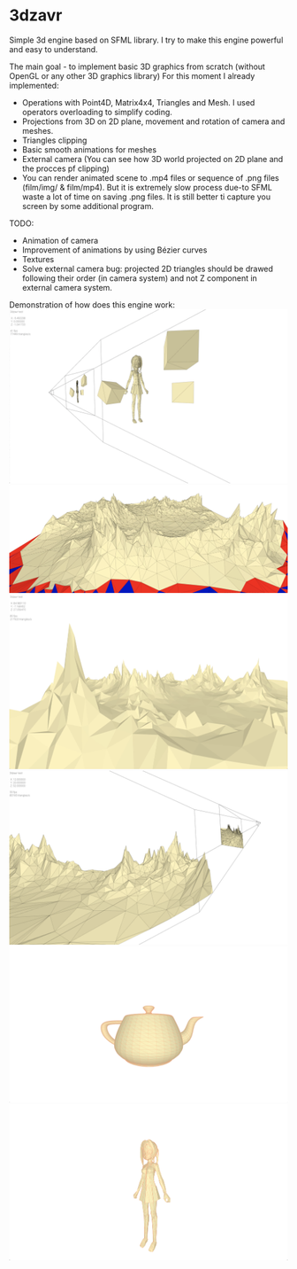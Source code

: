 # 3dzavr
Simple 3d engine based on SFML library.
I try to make this engine powerful and easy to understand.

The main goal - to implement basic 3D graphics from scratch (without OpenGL or any other 3D graphics library)
For this moment I already implemented:
- Operations with Point4D, Matrix4x4, Triangles and Mesh. I used operators overloading to simplify coding.
- Projections from 3D on 2D plane, movement and rotation of camera and meshes.
- Triangles clipping
- Basic smooth animations for meshes
- External camera (You can see how 3D world projected on 2D plane and the procces pf clipping)
- You can render animated scene to .mp4 files or sequence of .png files (film/img/ & film/mp4). But it is extremely slow process due-to SFML waste a lot of time on saving .png files. It is still better ti capture you screen by some additional program.


TODO:
- Animation of camera
- Improvement of animations by using Bézier curves
- Textures
- Solve external camera bug: projected 2D triangles should be drawed following their order (in camera system) and not Z component in external camera system.

Demonstration of how does this engine work:
![Project demonstration](img/external_camera_1.png)
![Project demonstration](img/clipping.png)
![Project demonstration](img/mountains.png)
![Project demonstration](img/external_camera_2.png)
![Project demonstration](img/teapot.png)
![Project demonstration](img/girl.png)
